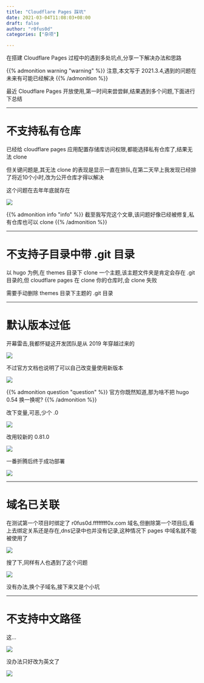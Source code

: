 ```yaml
---
title: "Cloudflare Pages 踩坑"
date: 2021-03-04T11:08:03+08:00
draft: false
author: "r0fus0d"
categories: ["杂项"]

---
```


在搭建 Cloudflare Pages 过程中的遇到多处坑点,分享一下解决办法和思路

<!--more-->

{{% admonition warning "warning" %}}
注意,本文写于 2021.3.4,遇到的问题在未来有可能已经解决
{{% /admonition %}}

最近 Cloudflare Pages 开放使用,第一时间来尝尝鲜,结果遇到多个问题,下面进行下总结

---

# 不支持私有仓库

已经给 cloudflare pages 应用配置存储库访问权限,都能选择私有仓库了,结果无法 clone

但关键问题是,其无法 clone 的表现是显示一直在排队,在第二天早上我发现已经排了将近10个小时,改为公开仓库才得以解决

这个问题在去年年底就存在

![](../../img/Cloudflare_Pages_Test/10.png)

{{% admonition info "info" %}}
截至我写完这个文章,该问题好像已经被修复,私有仓库也可以 clone
{{% /admonition %}}

---

# 不支持子目录中带 .git 目录

以 hugo 为例,在 themes 目录下 clone 一个主题,该主题文件夹是肯定会存在 .git 目录的,但 cloudflare pages 在 clone 你的仓库时,会 clone 失败

需要手动删除 themes 目录下主题的 .git 目录

---

# 默认版本过低

开幕雷击,我都怀疑这开发团队是从 2019 年穿越过来的

![](../../img/Cloudflare_Pages_Test/8.png)

不过官方文档也说明了可以自己改变量使用新版本

![](../../img/Cloudflare_Pages_Test/6.png)

{{% admonition question "question" %}}
官方你既然知道,那为啥不把 hugo 0.54 换一换呢?
{{% /admonition %}}

改下变量,可恶,少个 .0

![](../../img/Cloudflare_Pages_Test/1.png)

改用较新的 0.81.0

![](../../img/Cloudflare_Pages_Test/3.png)

一番折腾后终于成功部署

![](../../img/Cloudflare_Pages_Test/2.png)

---

# 域名已关联

在测试第一个项目时绑定了 r0fus0d.ffffffff0x.com 域名,但删除第一个项目后,看上去绑定关系还是存在,dns记录中也并没有记录,这种情况下 pages 中域名就不能被使用了

![](../../img/Cloudflare_Pages_Test/4.png)

搜了下,同样有人也遇到了这个问题

![](../../img/Cloudflare_Pages_Test/9.png)

没有办法,换个子域名,接下来又是个小坑

---

# 不支持中文路径

这...

![](../../img/Cloudflare_Pages_Test/5.png)

没办法只好改为英文了

![](../../img/Cloudflare_Pages_Test/7.png)
